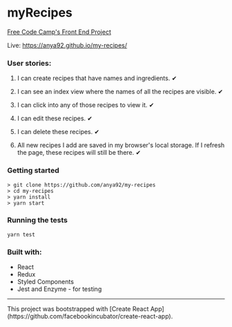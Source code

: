 # myRecipes

[Free Code Camp's Front End Project](https://www.freecodecamp.org/challenges/build-a-recipe-box)

Live: https://anya92.github.io/my-recipes/

### User stories:
1. I can create recipes that have names and ingredients. ✔

2. I can see an index view where the names of all the recipes are visible. ✔

3. I can click into any of those recipes to view it. ✔

4. I can edit these recipes. ✔

5. I can delete these recipes. ✔

6. All new recipes I add are saved in my browser's local storage. If I refresh the page, these recipes will still be there. ✔

### Getting started

```
> git clone https://github.com/anya92/my-recipes
> cd my-recipes
> yarn install
> yarn start
```

### Running the tests


```
yarn test
```

### Built with:

- React
- Redux
- Styled Components 
- Jest and Enzyme - for testing

<hr />
This project was bootstrapped with [Create React App](https://github.com/facebookincubator/create-react-app).
